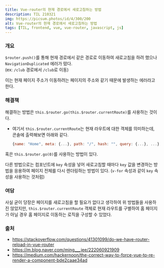 ```yaml
---
title: Vue-router의 현재 경로에서 새로고침하는 방법
description: TIL 210321
img: https://picsum.photos/id/4/300/200
alt: Vue-router의 현재 경로에서 새로고침하는 방법
tags: [TIL, frontend, vue, vue-router, javascript, js]
---
```


### 개요

`$router.push()`를 통해 현재 경로에서 같은 경로로 이동하여 새로고침을 하려 했으나 `NavigationDuplicated` 에러가 떴다.  
(ex: `/club` 경로에서 `/club`로 이동)

이는 현재 페이지 주소가 이동하려는 페이지의 주소와 같기 때문에 발생하는 에러라고 한다.

### 해결책

해결하는 방법은 `this.$router.go(this.$router.currentRoute)`를 사용하는 것이다.
- 여기서 `this.$router.currentRoute`는 현재 라우트에 대한 객체를 의미하는데, 콘솔에 출력해보면 아래와 같다.
  ```js
  {name: "Home", meta: {...}, path: "/", hash: "", query: {...}, ...}
  ```

혹은 `this.$router.go(0)`를 사용하는 방법이 있다.

다른 방법으로는 컴포넌트에 `key` 속성을 넣어 새로고침할 때마다 `key` 값을 변경하는 방법을 응용하여 페이지 전체를 다시 렌더링하는 방법이 있다. (`v-for` 속성과 같이 `key` 속성을 사용하는 것처럼)

### 여담

사실 굳이 당장은 페이지를 새로고침을 할 필요가 없다고 생각하여 위 방법들을 사용하진 않았지만, `this.$router.currentRoute` 객체로 현재 라우트를 구별하여 홈 페이지가 아닐 경우 홈 페이지로 이동하는 로직을 구성할 수 있었다.

### 출처

- https://stackoverflow.com/questions/41301099/do-we-have-router-reload-in-vue-router
- https://m.blog.naver.com/ming___jee/222060921909
- https://medium.com/hackernoon/the-correct-way-to-force-vue-to-re-render-a-component-bde2caae34ad
